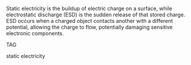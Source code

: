 Static electricity is the buildup of electric charge on a surface, while electrostatic discharge (ESD) is the sudden release of that stored charge. ESD occurs when a charged object contacts another with a different potential, allowing the charge to flow, potentially damaging sensitive electronic components.

TAG

static electricity
